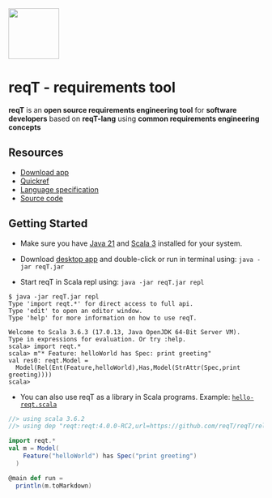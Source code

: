 <img src="https://github.com/reqT/reqT/blob/4.x/logo/reqT.jpg?raw=true" width="100"> 

# reqT - requirements tool

**reqT** is an **open source requirements engineering tool** for **software developers** based on **reqT-lang** using **common requirements engineering concepts**

## Resources

* [Download app](https://github.com/reqT/reqT/releases/latest/download/reqT.jar) 
* [Quickref](https://github.com/reqT/reqT-lang/releases/latest/download/reqT-quickref-GENERATED.pdf) 
* [Language specification](https://github.com/reqT/reqT-lang/blob/main/docs/langSpec-GENERATED.md) 
* [Source code](https://github.com/reqT)

## Getting Started

* Make sure you have [Java 21](https://adoptium.net/temurin/releases/?package=jdk&version=21) and [Scala 3](https://www.scala-lang.org/download/) installed for your system. 

* Download [desktop app](https://github.com/reqT/reqT/releases/latest/download/reqT.jar) and double-click or run in terminal using: `java -jar reqT.jar`

* Start reqT in Scala repl using: `java -jar reqT.jar repl`

```
$ java -jar reqT.jar repl
Type 'import reqt.*' for direct access to full api.
Type 'edit' to open an editor window.
Type 'help' for more information on how to use reqT.

Welcome to Scala 3.6.3 (17.0.13, Java OpenJDK 64-Bit Server VM).
Type in expressions for evaluation. Or try :help.
scala> import reqt.*
scala> m"* Feature: helloWorld has Spec: print greeting"
val res0: reqt.Model = 
  Model(Rel(Ent(Feature,helloWorld),Has,Model(StrAttr(Spec,print greeting))))
scala> 
```
* You can also use reqT as a library in Scala programs. Example: [`hello-reqt.scala`](https://github.com/reqT/reqT/blob/4.x/hello-reqt.scala) 

```scala
//> using scala 3.6.2
//> using dep "reqt:reqt:4.0.0-RC2,url=https://github.com/reqT/reqT/releases/download/v4.0.0-RC2/reqT-4.0.0-RC2.jar"

import reqt.*
val m = Model(
    Feature("helloWorld") has Spec("print greeting")
  )

@main def run = 
  println(m.toMarkdown)
```
